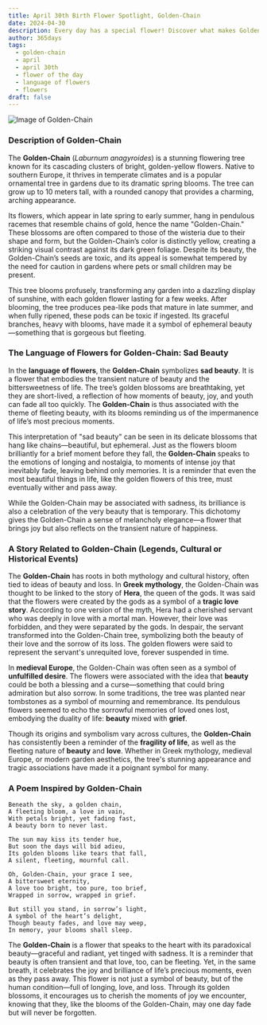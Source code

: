 ```yaml
---
title: April 30th Birth Flower Spotlight, Golden-Chain
date: 2024-04-30
description: Every day has a special flower! Discover what makes Golden-Chain unique as today’s birth flower and its symbolic meaning.
author: 365days
tags:
  - golden-chain
  - april
  - april 30th
  - flower of the day
  - language of flowers
  - flowers
draft: false
---
```


![Image of Golden-Chain](https://cdn.pixabay.com/photo/2022/01/03/18/41/weeping-golden-chain-6913355_1280.jpg#center)


### Description of Golden-Chain

The **Golden-Chain** (_Laburnum anagyroides_) is a stunning flowering tree known for its cascading clusters of bright, golden-yellow flowers. Native to southern Europe, it thrives in temperate climates and is a popular ornamental tree in gardens due to its dramatic spring blooms. The tree can grow up to 10 meters tall, with a rounded canopy that provides a charming, arching appearance.

Its flowers, which appear in late spring to early summer, hang in pendulous racemes that resemble chains of gold, hence the name "Golden-Chain." These blossoms are often compared to those of the wisteria due to their shape and form, but the Golden-Chain’s color is distinctly yellow, creating a striking visual contrast against its dark green foliage. Despite its beauty, the Golden-Chain’s seeds are toxic, and its appeal is somewhat tempered by the need for caution in gardens where pets or small children may be present.

This tree blooms profusely, transforming any garden into a dazzling display of sunshine, with each golden flower lasting for a few weeks. After blooming, the tree produces pea-like pods that mature in late summer, and when fully ripened, these pods can be toxic if ingested. Its graceful branches, heavy with blooms, have made it a symbol of ephemeral beauty—something that is gorgeous but fleeting.

### The Language of Flowers for Golden-Chain: Sad Beauty

In the **language of flowers**, the **Golden-Chain** symbolizes **sad beauty**. It is a flower that embodies the transient nature of beauty and the bittersweetness of life. The tree’s golden blossoms are breathtaking, yet they are short-lived, a reflection of how moments of beauty, joy, and youth can fade all too quickly. The **Golden-Chain** is thus associated with the theme of fleeting beauty, with its blooms reminding us of the impermanence of life’s most precious moments.

This interpretation of "sad beauty" can be seen in its delicate blossoms that hang like chains—beautiful, but ephemeral. Just as the flowers bloom brilliantly for a brief moment before they fall, the **Golden-Chain** speaks to the emotions of longing and nostalgia, to moments of intense joy that inevitably fade, leaving behind only memories. It is a reminder that even the most beautiful things in life, like the golden flowers of this tree, must eventually wither and pass away.

While the Golden-Chain may be associated with sadness, its brilliance is also a celebration of the very beauty that is temporary. This dichotomy gives the Golden-Chain a sense of melancholy elegance—a flower that brings joy but also reflects on the transient nature of happiness.

### A Story Related to Golden-Chain (Legends, Cultural or Historical Events)

The **Golden-Chain** has roots in both mythology and cultural history, often tied to ideas of beauty and loss. In **Greek mythology**, the Golden-Chain was thought to be linked to the story of **Hera**, the queen of the gods. It was said that the flowers were created by the gods as a symbol of a **tragic love story**. According to one version of the myth, Hera had a cherished servant who was deeply in love with a mortal man. However, their love was forbidden, and they were separated by the gods. In despair, the servant transformed into the Golden-Chain tree, symbolizing both the beauty of their love and the sorrow of its loss. The golden flowers were said to represent the servant's unrequited love, forever suspended in time.

In **medieval Europe**, the Golden-Chain was often seen as a symbol of **unfulfilled desire**. The flowers were associated with the idea that **beauty** could be both a blessing and a curse—something that could bring admiration but also sorrow. In some traditions, the tree was planted near tombstones as a symbol of mourning and remembrance. Its pendulous flowers seemed to echo the sorrowful memories of loved ones lost, embodying the duality of life: **beauty** mixed with **grief**.

Though its origins and symbolism vary across cultures, the **Golden-Chain** has consistently been a reminder of the **fragility of life**, as well as the fleeting nature of **beauty** and **love**. Whether in Greek mythology, medieval Europe, or modern garden aesthetics, the tree's stunning appearance and tragic associations have made it a poignant symbol for many.

### A Poem Inspired by Golden-Chain

```
Beneath the sky, a golden chain,  
A fleeting bloom, a love in vain,  
With petals bright, yet fading fast,  
A beauty born to never last.  

The sun may kiss its tender hue,  
But soon the days will bid adieu,  
Its golden blooms like tears that fall,  
A silent, fleeting, mournful call.  

Oh, Golden-Chain, your grace I see,  
A bittersweet eternity,  
A love too bright, too pure, too brief,  
Wrapped in sorrow, wrapped in grief.  

But still you stand, in sorrow’s light,  
A symbol of the heart’s delight,  
Though beauty fades, and love may weep,  
In memory, your blooms shall sleep.  
```

The **Golden-Chain** is a flower that speaks to the heart with its paradoxical beauty—graceful and radiant, yet tinged with sadness. It is a reminder that beauty is often transient and that love, too, can be fleeting. Yet, in the same breath, it celebrates the joy and brilliance of life’s precious moments, even as they pass away. This flower is not just a symbol of beauty, but of the human condition—full of longing, love, and loss. Through its golden blossoms, it encourages us to cherish the moments of joy we encounter, knowing that they, like the blooms of the Golden-Chain, may one day fade but will never be forgotten.

